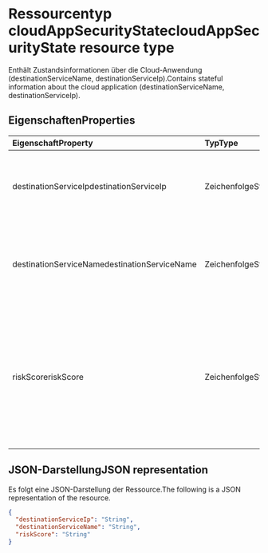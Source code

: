 # <a name="cloudappsecuritystate-resource-type"></a><span data-ttu-id="20ae0-101">Ressourcentyp cloudAppSecurityState</span><span class="sxs-lookup"><span data-stu-id="20ae0-101">cloudAppSecurityState resource type</span></span>

<span data-ttu-id="20ae0-102">Enthält Zustandsinformationen über die Cloud-Anwendung (destinationServiceName, destinationServiceIp).</span><span class="sxs-lookup"><span data-stu-id="20ae0-102">Contains stateful information about the cloud application (destinationServiceName, destinationServiceIp).</span></span>

## <a name="properties"></a><span data-ttu-id="20ae0-103">Eigenschaften</span><span class="sxs-lookup"><span data-stu-id="20ae0-103">Properties</span></span>

| <span data-ttu-id="20ae0-104">Eigenschaft</span><span class="sxs-lookup"><span data-stu-id="20ae0-104">Property</span></span>     | <span data-ttu-id="20ae0-105">Typ</span><span class="sxs-lookup"><span data-stu-id="20ae0-105">Type</span></span>        | <span data-ttu-id="20ae0-106">Beschreibung</span><span class="sxs-lookup"><span data-stu-id="20ae0-106">Description</span></span> |
|:-------------|:------------|:------------|
|<span data-ttu-id="20ae0-107">destinationServiceIp</span><span class="sxs-lookup"><span data-stu-id="20ae0-107">destinationServiceIp</span></span>|<span data-ttu-id="20ae0-108">Zeichenfolge</span><span class="sxs-lookup"><span data-stu-id="20ae0-108">String</span></span>|<span data-ttu-id="20ae0-109">Ziel-IP-Adresse der Verbindung mit der Cloud-Anwendung/dem Dienst.</span><span class="sxs-lookup"><span data-stu-id="20ae0-109">Destination IP Address of the connection to the cloud application/service.</span></span>|
|<span data-ttu-id="20ae0-110">destinationServiceName</span><span class="sxs-lookup"><span data-stu-id="20ae0-110">destinationServiceName</span></span>|<span data-ttu-id="20ae0-111">Zeichenfolge</span><span class="sxs-lookup"><span data-stu-id="20ae0-111">String</span></span>|<span data-ttu-id="20ae0-112">Name der Cloud-Anwendung/des Dienstes (zum Beispiel "Salesforce", "DropBox" usw.).</span><span class="sxs-lookup"><span data-stu-id="20ae0-112">Cloud application/service name (for example "Salesforce", "DropBox", etc.).</span></span>|
|<span data-ttu-id="20ae0-113">riskScore</span><span class="sxs-lookup"><span data-stu-id="20ae0-113">riskScore</span></span>|<span data-ttu-id="20ae0-114">Zeichenfolge</span><span class="sxs-lookup"><span data-stu-id="20ae0-114">String</span></span>|<span data-ttu-id="20ae0-115">Vom Anbieter generierte/berechnete Risikobewertung der Cloud-Anwendung/des Dienstes.</span><span class="sxs-lookup"><span data-stu-id="20ae0-115">Provider-generated/calculated risk score of the Cloud Application/Service.</span></span> <span data-ttu-id="20ae0-116">Empfohlener Wertebereich von 0-1, was einem Prozentsatz entspricht.</span><span class="sxs-lookup"><span data-stu-id="20ae0-116">Recommended value range of 0-1, which equates to a percentage.</span></span>|

## <a name="json-representation"></a><span data-ttu-id="20ae0-117">JSON-Darstellung</span><span class="sxs-lookup"><span data-stu-id="20ae0-117">JSON representation</span></span>

<span data-ttu-id="20ae0-118">Es folgt eine JSON-Darstellung der Ressource.</span><span class="sxs-lookup"><span data-stu-id="20ae0-118">The following is a JSON representation of the resource.</span></span>

<!-- {
  "blockType": "resource",
  "optionalProperties": [

  ],
  "@odata.type": "microsoft.graph.cloudAppSecurityState"
}-->

```json
{
  "destinationServiceIp": "String",
  "destinationServiceName": "String",
  "riskScore": "String"
}

```

<!-- uuid: 8fcb5dbc-d5aa-4681-8e31-b001d5168d79
2015-10-25 14:57:30 UTC -->
<!-- {
  "type": "#page.annotation",
  "description": "cloudAppSecurityState resource",
  "keywords": "",
  "section": "documentation",
  "tocPath": ""
}-->
